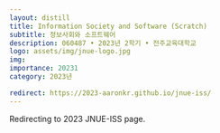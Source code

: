```yaml
---
layout: distill
title: Information Society and Software (Scratch)
subtitle: 정보사회와 소프트웨어
description: 060487 • 2023년 2학기 • 전주교육대학교
logo: assets/img/jnue-logo.jpg
img:
importance: 20231
category: 2023년

redirect: https://2023-aaronkr.github.io/jnue-iss/
---
```


Redirecting to 2023 JNUE-ISS page.
